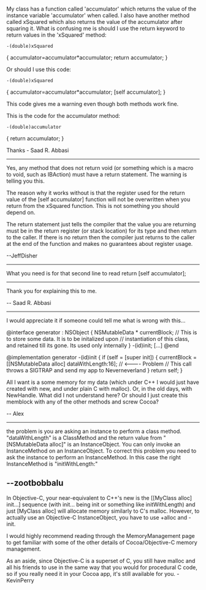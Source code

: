 My class has a function called 'accumulator' which returns the value of the instance variable 'accumulator' when called. I also have another method called xSquared which also returns the value of the accumulator after squaring it. What is confusing me is should I use the return keyword to return values in the 'xSquared' method:

    -(double)xSquared
{
    accumulator=accumulator*accumulator;
    return accumulator;
}


Or should I use this code:

    -(double)xSquared
{
    accumulator=accumulator*accumulator;
    [self accumulator];
}


This code gives me a warning even though both methods work fine.

This is the code for the accumulator method:

    -(double)accumulator
{
   return accumulator;
}


Thanks - Saad R. Abbasi

----

Yes, any method that does not return void (or something which is a macro to void, such as IBAction) must have a return statement.  The warning is telling you this.

The reason why it works without is that the register used for the return value of the [self accumulator] function will not be overwritten when you return from the xSquared function.  This is not something you should depend on.

The return statement just tells the compiler that the value you are returning must be in the return register (or stack location) for its type and then return to the caller.  If there is no return then the compiler just returns to the caller at the end of the function and makes no guarantees about register usage.

--JeffDisher

----

What you need is for that second line to read     return [self accumulator];

----
Thank you for explaining this to me.

-- Saad R. Abbasi

----
I would appreciate it if someone could tell me what is wrong with this...

    

@interface generator : NSObject
{
    NSMutableData * currentBlock; // This is to store some data. It is to be initalized upon
// instantiation of this class, and retained till its gone. Its used only internally
}
-(id)init;
[...]
@end

@implementation generator
-(id)init
{
    if (self = [super init])
    {
        currentBlock = [[NSMutableData alloc] dataWithLength:16]; // <---- Problem
// This call throws a SIGTRAP and send my app to Neverneverland
    }
    return self;
}




All I want is a some memory for my data (which under C++ I would just have created with new, and under plain C with malloc). Or, in the old days, with NewHandle. What did I not understand here? Or should I just create this memblock with any of the other methods and screw Cocoa?

-- Alex

----

the problem is you are asking an instance to perform a class method. "dataWithLength" is a ClassMethod and the return value from "[NSMutableData alloc]" is an InstanceObject. You can only invoke an InstanceMethod on an InstanceObject. To correct this problem you need to ask the instance to perform an InstanceMethod. In this case the right InstanceMethod is "initWithLength:"

--zootbobbalu
----
In Objective-C, your near-equivalent to C++'s new is the [[MyClass alloc] init...] sequence (with init... being init or something like initWithLength) and just [MyClass alloc] will allocate memory similarly to C's malloc. However, to actually use an Objective-C InstanceObject, you have to use +alloc and -init.

I would highly recommend reading through the MemoryManagement page to get familiar with some of the other details of Cocoa/Objective-C memory management.

As an aside, since Objective-C is a superset of C, you still have malloc and all his friends to use in the same way that you would for procedural C code, so if you really need it in your Cocoa app, it's still available for you.
-KevinPerry
